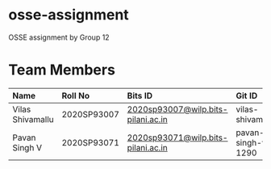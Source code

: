 # osse-assignment
OSSE assignment by Group 12

# Team Members
| Name                | Roll No     | Bits ID                            | Git ID           |
| :------------------ | :-----------| :--------------------------------- | :--------------- |
| Vilas Shivamallu    | 2020SP93007 | 2020sp93007@wilp.bits-pilani.ac.in | vilas-shivamallu |
| Pavan Singh V   | 2020SP93071 | 2020sp93071@wilp.bits-pilani.ac.in | pavan-singh-v-1290 |
